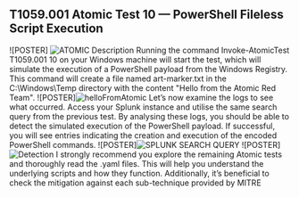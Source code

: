 ## T1059.001 Atomic Test 10 — PowerShell Fileless Script Execution
![POSTER] ![ATOMIC Description](https://github.com/user-attachments/assets/77ed8829-5e81-4803-bb65-0a870be08b7d)
Running the command Invoke-AtomicTest T1059.001 10 on your Windows machine will start the test, which will simulate the execution of a PowerShell payload from the Windows Registry. This command will create a file named art-marker.txt in the C:\Windows\Temp directory with the content "Hello from the Atomic Red Team".
![POSTER]![helloFromAtomic](https://github.com/user-attachments/assets/6da5d95e-5ace-4241-9eaa-96d249c67288)
Let’s now examine the logs to see what occurred. Access your Splunk instance and utilise the same search query from the previous test. By analysing these logs, you should be able to detect the simulated execution of the PowerShell payload. If successful, you will see entries indicating the creation and execution of the encoded PowerShell commands.
![POSTER]![SPLUNK SEARCH QUERY](https://github.com/user-attachments/assets/f31a0672-2317-4774-86d9-93c49949b81d)
![POSTER]![Detection](https://github.com/user-attachments/assets/8ef5cd50-ce7a-43c5-a828-dcbb4d6f6e69)
I strongly recommend you explore the remaining Atomic tests and thoroughly read the .yaml files. This will help you understand the underlying scripts and how they function. Additionally, it’s beneficial to check the mitigation against each sub-technique provided by MITRE
